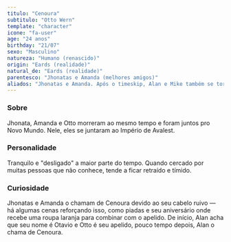 ```yaml
---
titulo: "Cenoura"
subtitulo: "Otto Wern"
template: "character"
icone: "fa-user"
age: "24 anos"
birthday: "21/07"
sexo: "Masculino"
natureza: "Humano (renascido)"
origin: "Eards (realidade)"
natural_de: "Eards (realidade)"
parentesco: "Jhonatas e Amanda (melhores amigos)"
aliados: "Jhonatas e Amanda. Após o timeskip, Alan e Mike também se tornam aliados."
---
```


### Sobre
Jhonata, Amanda e Otto morreram ao mesmo tempo e foram juntos pro Novo Mundo. Nele, eles se juntaram ao Império de Avalest.

### Personalidade
Tranquilo e "desligado" a maior parte do tempo. Quando cercado por muitas pessoas que não conhece, tende a ficar retraído e tímido.

### Curiosidade
Jhonatas e Amanda o chamam de Cenoura devido ao seu cabelo ruivo — há algumas cenas reforçando isso, como piadas e seu aniversário onde recebe uma roupa laranja para combinar com o apelido. De início, Alan acha que seu nome é Otavio e Otto é seu apelido, pouco tempo depois, Alan o chama de Cenoura.